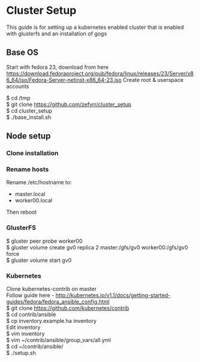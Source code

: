 # Cluster Setup
This guide is for setting up a kubernetes enabled cluster that is enabled with glusterfs and an installation of gogs

## Base OS

Start with fedora 23, download from here https://download.fedoraproject.org/pub/fedora/linux/releases/23/Server/x86_64/iso/Fedora-Server-netinst-x86_64-23.iso
Create root & userspace accounts

  $ cd /tmp  
  $ git clone https://github.com/zefyrr/cluster_setup  
  $ cd cluster_setup  
  $ ./base_install.sh


## Node setup
### Clone installation
### Rename hosts
Rename /etc/hostname to:
* master.local
* worker00.local

Then reboot
### GlusterFS 
  $ gluster peer probe worker00  
  $ gluster volume create gv0 replica 2 master:/gfs/gv0 worker00:/gfs/gv0 force  
  $ gluster volume start gv0

### Kubernetes
Clone kubernetes-contrib on master  
Follow guide here - http://kubernetes.io/v1.1/docs/getting-started-guides/fedora/fedora_ansible_config.html  
  $ git clone https://github.com/kubernetes/contrib  
  $ cd contrib/ansible  
  $ cp inventory.example.ha inventory  
Edit inventory  
  $ vim inventory  
  $ vim ~/contrib/ansible/group_vars/all.yml  
  $ cd ~/contrib/ansible/  
  $ ./setup.sh  
  

